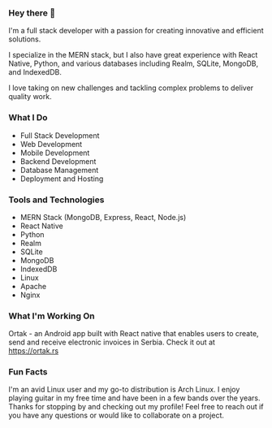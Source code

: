 ### Hey there 👋

I'm a full stack developer with a passion for creating innovative and efficient solutions.

I specialize in the MERN stack, but I also have great experience with React Native, Python, and various databases including Realm, SQLite, MongoDB, and IndexedDB.

I love taking on new challenges and tackling complex problems to deliver quality work.

### What I Do
* Full Stack Development
* Web Development
* Mobile Development
* Backend Development
* Database Management
* Deployment and Hosting

### Tools and Technologies
* MERN Stack (MongoDB, Express, React, Node.js)
* React Native
* Python
* Realm
* SQLite
* MongoDB
* IndexedDB
* Linux
* Apache
* Nginx

### What I'm Working On
Ortak - an Android app built with React native that enables users to create, send and receive electronic invoices in Serbia. Check it out at https://ortak.rs

### Fun Facts
I'm an avid Linux user and my go-to distribution is Arch Linux.
I enjoy playing guitar in my free time and have been in a few bands over the years.
Thanks for stopping by and checking out my profile! Feel free to reach out if you have any questions or would like to collaborate on a project.
